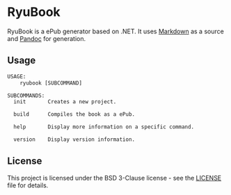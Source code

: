 # RyuBook

RyuBook is a ePub generator based on .NET. It uses [Markdown](https://daringfireball.net/projects/markdown/syntax) as a source and [Pandoc](https://pandoc.org/) for generation.

## Usage

```txt
USAGE:
    ryubook [SUBCOMMAND]

SUBCOMMANDS:
  init       Creates a new project.

  build      Compiles the book as a ePub.

  help       Display more information on a specific command.

  version    Display version information.
```

## License

This project is licensed under the BSD 3-Clause license - see the [LICENSE](LICENSE) file for details.
